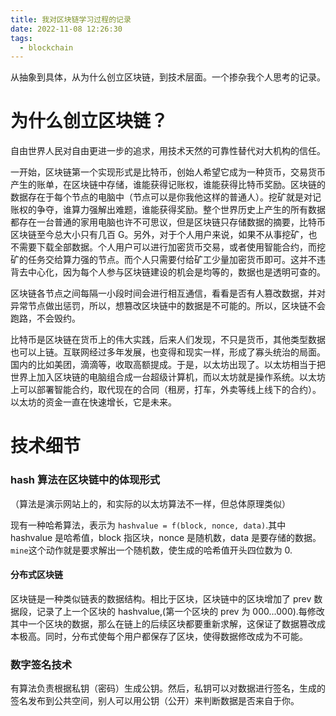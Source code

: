 ```yaml
---
title: 我对区块链学习过程的记录
date: 2022-11-08 12:26:30
tags:
  - blockchain
---
```


从抽象到具体，从为什么创立区块链，到技术层面。一个掺杂我个人思考的记录。

<!-- more -->

# 为什么创立区块链？

自由世界人民对自由更进一步的追求，用技术天然的可靠性替代对大机构的信任。

一开始，区块链第一个实现形式是比特币，创始人希望它成为一种货币，交易货币产生的账单，在区块链中存储，谁能获得记账权，谁能获得比特币奖励。区块链的数据存在于每个节点的电脑中（节点可以是你我他这样的普通人）。挖矿就是对记账权的争夺，谁算力强解出难题，谁能获得奖励。整个世界历史上产生的所有数据都存在一台普通的家用电脑也许不可思议，但是区块链只存储数据的摘要，比特币区块链至今总大小只有几百 G。另外，对于个人用户来说，如果不从事挖矿，也不需要下载全部数据。个人用户可以进行加密货币交易，或者使用智能合约，而挖矿的任务交给算力强的节点。而个人只需要付给矿工少量加密货币即可。这并不违背去中心化，因为每个人参与区块链建设的机会是均等的，数据也是透明可查的。

区块链各节点之间每隔一小段时间会进行相互通信，看看是否有人篡改数据，并对异常节点做出惩罚，所以，想篡改区块链中的数据是不可能的。所以，区块链不会跑路，不会毁约。

比特币是区块链在货币上的伟大实践，后来人们发现，不只是货币，其他类型数据也可以上链。互联网经过多年发展，也变得和现实一样，形成了寡头统治的局面。国内的比如美团，滴滴等，收取高额提成。于是，以太坊出现了。以太坊相当于把世界上加入区块链的电脑组合成一台超级计算机，而以太坊就是操作系统。以太坊上可以部署智能合约，取代现在的合同（租房，打车，外卖等线上线下的合约）。以太坊的资金一直在快速增长，它是未来。

# 技术细节

### hash 算法在区块链中的体现形式

（算法是演示网站上的，和实际的以太坊算法不一样，但总体原理类似）

现有一种哈希算法，表示为 `hashvalue = f(block, nonce, data)`.其中 hashvalue 是哈希值，block 指区块，nonce 是随机数，data 是要存储的数据。`mine`这个动作就是要求解出一个随机数，使生成的哈希值开头四位数为 0.

#### 分布式区块链

区块链是一种类似链表的数据结构。相比于区块，区块链中的区块增加了 prev 数据段，记录了上一个区块的 hashvalue,(第一个区块的 prev 为 000...000).每修改其中一个区块的数据，那么在链上的后续区块都要重新求解，这保证了数据篡改成本极高。同时，分布式使每个用户都保存了区块，使得数据修改成为不可能。

### 数字签名技术

有算法负责根据私钥（密码）生成公钥。然后，私钥可以对数据进行签名，生成的签名发布到公共空间，别人可以用公钥（公开）来判断数据是否来自于你。
